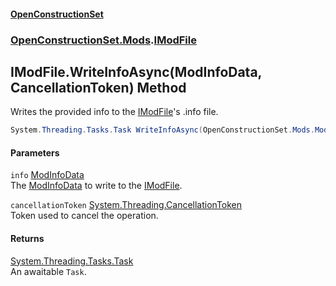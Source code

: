 #### [OpenConstructionSet](index.md 'index')
### [OpenConstructionSet.Mods](index.md#OpenConstructionSet_Mods 'OpenConstructionSet.Mods').[IModFile](IKbYBL+aXAnVnb4gGogjfQ.md 'OpenConstructionSet.Mods.IModFile')
## IModFile.WriteInfoAsync(ModInfoData, CancellationToken) Method
Writes the provided info to the [IModFile](IKbYBL+aXAnVnb4gGogjfQ.md 'OpenConstructionSet.Mods.IModFile')'s .info file.  
```csharp
System.Threading.Tasks.Task WriteInfoAsync(OpenConstructionSet.Mods.ModInfoData info, System.Threading.CancellationToken cancellationToken=default(System.Threading.CancellationToken));
```
#### Parameters
<a name='OpenConstructionSet_Mods_IModFile_WriteInfoAsync(OpenConstructionSet_Mods_ModInfoData_System_Threading_CancellationToken)_info'></a>
`info` [ModInfoData](ZdFSsCp5Yk427RM+q39Nmw.md 'OpenConstructionSet.Mods.ModInfoData')  
The [ModInfoData](ZdFSsCp5Yk427RM+q39Nmw.md 'OpenConstructionSet.Mods.ModInfoData') to write to the [IModFile](IKbYBL+aXAnVnb4gGogjfQ.md 'OpenConstructionSet.Mods.IModFile').
  
<a name='OpenConstructionSet_Mods_IModFile_WriteInfoAsync(OpenConstructionSet_Mods_ModInfoData_System_Threading_CancellationToken)_cancellationToken'></a>
`cancellationToken` [System.Threading.CancellationToken](https://docs.microsoft.com/en-us/dotnet/api/System.Threading.CancellationToken 'System.Threading.CancellationToken')  
Token used to cancel the operation.
  
#### Returns
[System.Threading.Tasks.Task](https://docs.microsoft.com/en-us/dotnet/api/System.Threading.Tasks.Task 'System.Threading.Tasks.Task')  
An awaitable `Task`.
